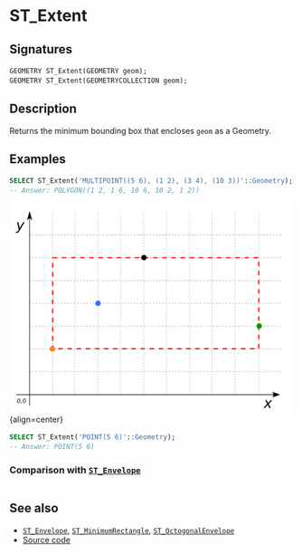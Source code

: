 # ST_Extent

## Signatures

```sql
GEOMETRY ST_Extent(GEOMETRY geom);
GEOMETRY ST_Extent(GEOMETRYCOLLECTION geom);
```

## Description

Returns the minimum bounding box that encloses `geom` as a Geometry.

## Examples

```sql
SELECT ST_Extent('MULTIPOINT((5 6), (1 2), (3 4), (10 3))'::Geometry);
-- Answer: POLYGON((1 2, 1 6, 10 6, 10 2, 1 2))
```

![](./ST_Extent1.png){align=center}

```sql
SELECT ST_Extent('POINT(5 6)'::Geometry);
-- Answer: POINT(5 6)
```

### Comparison with [`ST_Envelope`](./ST_Envelope)

```{include} extent-envelope-cf.md
```

## See also

* [`ST_Envelope`](../ST_Envelope),
  [`ST_MinimumRectangle`](../ST_MinimumRectangle),
  [`ST_OctogonalEnvelope`](../ST_OctogonalEnvelope)
* <a href="https://github.com/orbisgis/h2gis/blob/master/h2gis-functions/src/main/java/org/h2gis/functions/spatial/properties/ST_Extent.java" target="_blank">Source code</a>
